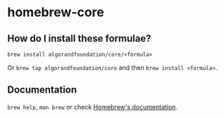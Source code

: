 # homebrew-core

## How do I install these formulae?

`brew install algorandfoundation/core/<formula>`

Or `brew tap algorandfoundation/core` and then `brew install <formula>`.

## Documentation

`brew help`, `man brew` or check [Homebrew's documentation](https://docs.brew.sh).
